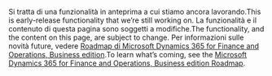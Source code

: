 <span data-ttu-id="aec60-101">Si tratta di una funzionalità in anteprima a cui stiamo ancora lavorando.</span><span class="sxs-lookup"><span data-stu-id="aec60-101">This is early-release functionality that we’re still working on.</span></span> <span data-ttu-id="aec60-102">La funzionalità e il contenuto di questa pagina sono soggetti a modifiche.</span><span class="sxs-lookup"><span data-stu-id="aec60-102">The functionality, and the content on this page, are subject to change.</span></span> <span data-ttu-id="aec60-103">Per informazioni sulle novità future, vedere [Roadmap di Microsoft Dynamics 365 for Finance and Operations, Business edition](https://go.microsoft.com/fwlink/?linkid=842139).</span><span class="sxs-lookup"><span data-stu-id="aec60-103">To learn what’s coming, see the [Microsoft Dynamics 365 for Finance and Operations, Business edition Roadmap](https://go.microsoft.com/fwlink/?linkid=842139).</span></span>
